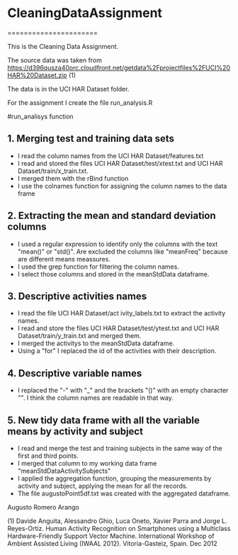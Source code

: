 # CleaningDataAssignment
======================

This is the Cleaning Data Assignment.

The source data was taken from https://d396qusza40orc.cloudfront.net/getdata%2Fprojectfiles%2FUCI%20HAR%20Dataset.zip (1)

The data is in the UCI HAR Dataset folder.

For the assignment I create the file run_analysis.R

#run_analisys function

## 1. Merging test and training data sets

- I read the column names from the UCI HAR Dataset/features.txt
- I read and stored the files UCI HAR Dataset/test/xtest.txt and UCI HAR Dataset/train/x_train.txt.
- I merged them with the rBind function
- I use the colnames function for assigning the column names to the data frame

## 2. Extracting the mean and standard deviation columns

- I used a regular expression to identify only the columns with the text "mean()" or "std()". Are excluded the columns like "meanFreq" because are different means meassures.
- I used the grep function for filtering the column names.
- I select those columns and stored in the meanStdData dataframe.

## 3. Descriptive activities names

- I read the file UCI HAR Dataset/act ivity_labels.txt to extract the activity names.
- I read and store the files UCI HAR Dataset/test/ytest.txt and UCI HAR Dataset/train/y_train.txt and merged them.
- I merged the activitys to the meanStdData dataframe.
- Using a "for" I replaced the id of the activities with their description.

## 4. Descriptive variable names

- I replaced the "-" with "_" and the brackets "()" with an empty character "". I think the column names are readable in that way.

## 5. New tidy data frame with all the variable means by activity and subject

- I read and merge the test and training subjects in the same way of the first and third points.
- I merged that column to my working data frame "meanStdDataActivitySubjects"
- I applied the aggregation function, grouping the measurements by activity and subject, applying the mean for all the records.
- The file augustoPoint5df.txt was created with the aggregated dataframe.


Augusto Romero Arango


(1) Davide Anguita, Alessandro Ghio, Luca Oneto, Xavier Parra and Jorge L. Reyes-Ortiz. Human Activity Recognition on Smartphones using a Multiclass Hardware-Friendly Support Vector Machine. International Workshop of Ambient Assisted Living (IWAAL 2012). Vitoria-Gasteiz, Spain. Dec 2012
